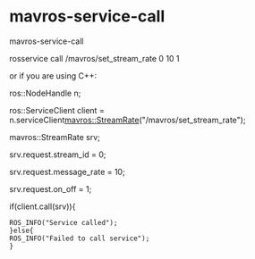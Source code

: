 # mavros-service-call
mavros-service-call


rosservice call /mavros/set_stream_rate 0 10 1

or if you are using C++:

ros::NodeHandle n;


ros::ServiceClient client = n.serviceClient<mavros::StreamRate>("/mavros/set_stream_rate");

mavros::StreamRate srv;

srv.request.stream_id = 0;

srv.request.message_rate = 10;

srv.request.on_off = 1;


if(client.call(srv)){


    ROS_INFO("Service called");
    }else{
    ROS_INFO("Failed to call service");
    }
